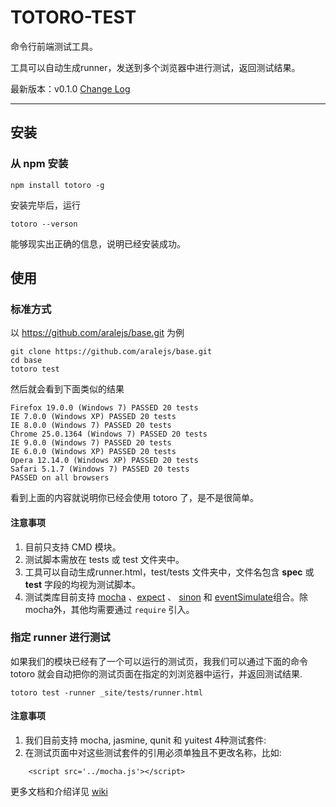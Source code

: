 # TOTORO-TEST

命令行前端测试工具。

工具可以自动生成runner，发送到多个浏览器中进行测试，返回测试结果。

最新版本：v0.1.0 [Change Log](https://github.com/totorojs/totoro-test/wiki/change-log)

---

## 安装

### 从 npm 安装

```
npm install totoro -g

```
安装完毕后，运行

```
totoro --verson
```
能够现实出正确的信息，说明已经安装成功。


## 使用

### 标准方式

以 https://github.com/aralejs/base.git 为例

```
git clone https://github.com/aralejs/base.git
cd base
totoro test
```
然后就会看到下面类似的结果

```
Firefox 19.0.0 (Windows 7) PASSED 20 tests
IE 7.0.0 (Windows XP) PASSED 20 tests
IE 8.0.0 (Windows 7) PASSED 20 tests
Chrome 25.0.1364 (Windows 7) PASSED 20 tests
IE 9.0.0 (Windows 7) PASSED 20 tests
IE 6.0.0 (Windows XP) PASSED 20 tests
Opera 12.14.0 (Windows XP) PASSED 20 tests
Safari 5.1.7 (Windows 7) PASSED 20 tests
PASSED on all browsers
```

看到上面的内容就说明你已经会使用 totoro 了，是不是很简单。

#### 注意事项
1. 目前只支持 CMD 模块。
2. 测试脚本需放在 tests 或 test 文件夹中。
3. 工具可以自动生成runner.html，test/tests 文件夹中，文件名包含 __spec__ 或 __test__ 字段的均视为测试脚本。
4. 测试类库目前支持 [mocha](https://github.com/totorojs/totoro-test/wiki/mocha) 、[expect](https://github.com/totorojs/totoro-test/wiki/expect) 、 [sinon](https://github.com/totorojs/totoro-test/wiki/sinon) 和 [eventSimulate](https://github.com/aralejs/event-simulate)组合。除mocha外，其他均需要通过 `require` 引入。

### 指定 runner 进行测试

如果我们的模块已经有了一个可以运行的测试页，我我们可以通过下面的命令 totoro 就会自动把你的测试页面在指定的刘浏览器中运行，并返回测试结果.

```
totoro test -runner _site/tests/runner.html
```

#### 注意事项

1. 我们目前支持 mocha, jasmine, qunit 和 yuitest 4种测试套件:
2. 在测试页面中对这些测试套件的引用必须单独且不更改名称，比如:

```
    <script src='../mocha.js'></script>
```



更多文档和介绍详见 [wiki](https://github.com/totorojs/totoro-test/wiki)

